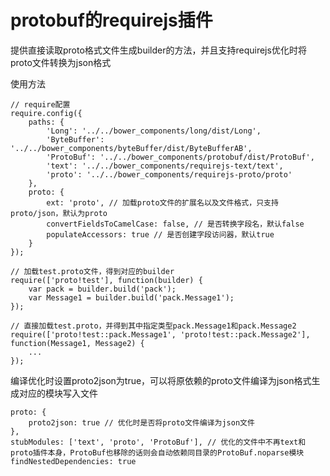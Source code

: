 protobuf的requirejs插件
==================================

提供直接读取proto格式文件生成builder的方法，并且支持requirejs优化时将proto文件转换为json格式

使用方法

    // require配置
    require.config({
        paths: {
            'Long': '../../bower_components/long/dist/Long',
            'ByteBuffer': '../../bower_components/byteBuffer/dist/ByteBufferAB',
            'ProtoBuf': '../../bower_components/protobuf/dist/ProtoBuf',
            'text': '../../bower_components/requirejs-text/text',
            'proto': '../../bower_components/requirejs-proto/proto'
        },
        proto: {
            ext: 'proto', // 加载proto文件的扩展名以及文件格式，只支持proto/json，默认为proto
            convertFieldsToCamelCase: false, // 是否转换字段名，默认false
            populateAccessors: true // 是否创建字段访问器，默认true
        }
    });

    // 加载test.proto文件，得到对应的builder
    require(['proto!test'], function(builder) {
        var pack = builder.build('pack');
        var Message1 = builder.build('pack.Message1');
    });

    // 直接加载test.proto，并得到其中指定类型pack.Message1和pack.Message2
    require(['proto!test::pack.Message1', 'proto!test::pack.Message2'], function(Message1, Message2) {
        ...
    });

编译优化时设置proto2json为true，可以将原依赖的proto文件编译为json格式生成对应的模块写入文件

    proto: {
        proto2json: true // 优化时是否将proto文件编译为json文件
    },
    stubModules: ['text', 'proto', 'ProtoBuf'], // 优化的文件中不再text和proto插件本身，ProtoBuf也移除的话则会自动依赖同目录的ProtoBuf.noparse模块
    findNestedDependencies: true
